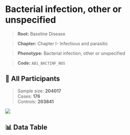 # Bacterial infection, other or unspecified

> **Root:** Baseline Disease  

> **Chapter:** Chapter I- Infectious and parasitic  

> **Phenotype:** Bacterial infection, other or unspecified  

> **Code:** `AB1_BACTINF_NOS`

## 🧪 All Participants  
> Sample size: **204017**  
> Cases: **176**  
> Controls: **203841**
<img src="/Sensitive/Figures/ALL/Baseline/AB1_BACTINF_NOS.png"/>

## 📊 Data Table
<CsvTableMRF src="/Sensitive/Data/ALL/Baseline/LG_AB1_BACTINF_NOS.csv"/>

